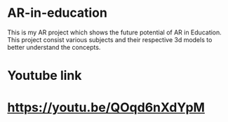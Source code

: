 # AR-in-education
This is my AR project which shows the future potential of AR in Education.
This project consist various subjects and their respective 3d models to better understand the concepts.
# Youtube link
# https://youtu.be/QOqd6nXdYpM
